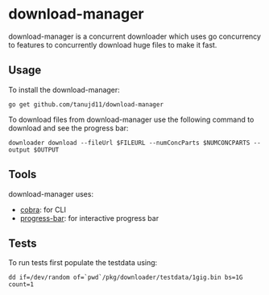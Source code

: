 # download-manager

download-manager is a concurrent downloader which uses go concurrency to features to concurrently download huge files to make it fast.

## Usage

To install the download-manager:

```go get github.com/tanujd11/download-manager```

To download files from download-manager use the following command to download and see the progress bar:

```downloader download --fileUrl $FILEURL --numConcParts $NUMCONCPARTS --output $OUTPUT```

## Tools

download-manager uses:
- [cobra](https://github.com/spf13/cobra):   for CLI
- [progress-bar](https://github.com/schollz/progressbar): for interactive progress bar

## Tests

To run tests first populate the testdata using:

```dd if=/dev/random of=`pwd`/pkg/downloader/testdata/1gig.bin bs=1G count=1```